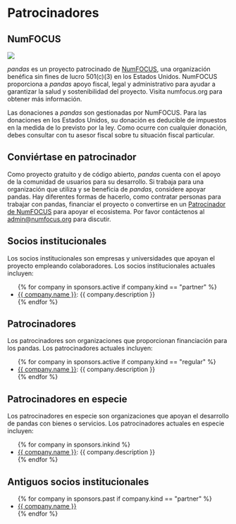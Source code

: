 # Patrocinadores

## NumFOCUS

![](https://numfocus.org/wp-content/uploads/2018/01/optNumFocus_LRG.png)

_pandas_ es un proyecto patrocinado de [NumFOCUS](https://numfocus.org/), una organización benéfica sin fines de lucro 501(c)(3) en los Estados Unidos.
NumFOCUS proporciona a _pandas_ apoyo fiscal, legal y administrativo para ayudar a garantizar la
salud y sostenibilidad del proyecto. Visita numfocus.org para obtener más información.

Las donaciones a _pandas_ son gestionadas por NumFOCUS. Para las donaciones en los Estados Unidos, su donación es deducible de impuestos en la medida de lo previsto por la ley. Como ocurre con cualquier donación, debes consultar con tu asesor fiscal sobre tu situación fiscal particular.

## Conviértase en patrocinador

Como proyecto gratuito y de código abierto, _pandas_ cuenta con el apoyo de la comunidad de usuarios para su desarrollo.
Si trabaja para una organización que utiliza y se beneficia de _pandas_, considere apoyar pandas. Hay diferentes formas de hacerlo, como contratar personas para trabajar con pandas, financiar el proyecto o convertirse en un
[Patrocinador de NumFOCUS](https://numfocus.org/sponsors) para apoyar el ecosistema. Por favor contáctenos al
[admin@numfocus.org](mailto:admin@numfocus.org) para discutir.

## Socios institucionales

Los socios institucionales son empresas y universidades que apoyan el proyecto empleando colaboradores.
Los socios institucionales actuales incluyen:

<ul>
    {% for company in sponsors.active if company.kind == "partner" %}
        <li><a href="{{ company.url }}">{{ company.name }}</a>: {{ company.description }}</li>
    {% endfor %}</ul>

## Patrocinadores

Los patrocinadores son organizaciones que proporcionan financiación para los pandas. Los patrocinadores actuales incluyen:

<ul>
    {% for company in sponsors.active if company.kind == "regular" %}
        <li><a href="{{ company.url }}">{{ company.name }}</a>: {{ company.description }}</li>
    {% endfor %}</ul>

## Patrocinadores en especie

Los patrocinadores en especie son organizaciones que apoyan el desarrollo de pandas con bienes o servicios.
Los patrocinadores actuales en especie incluyen:

<ul>
    {% for company in sponsors.inkind %}
        <li><a href="{{ company.url }}">{{ company.name }}</a>: {{ company.description }}</li>
    {% endfor %}</ul>

## Antiguos socios institucionales

<ul>
    {% for company in sponsors.past if company.kind == "partner" %}
        <li><a href="{{ company.url }}">{{ company.name }}</a></li>
    {% endfor %}</ul>
